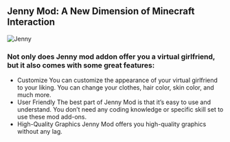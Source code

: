 ## Jenny Mod: A New Dimension of Minecraft Interaction

![Jenny](https://www.google.com/url?sa=i&url=https%3A%2F%2Fcq.ru%2Farticles%2Fgaming%2Fjenny-mod-dlia-minecraft-2022-mod-na-devushku&psig=AOvVaw0YgVObrIgOZU84B1dgeC1m&ust=1744645992281000&source=images&cd=vfe&opi=89978449&ved=0CBQQjRxqFwoTCOC52oGv1YwDFQAAAAAdAAAAABAE)

### Not only does Jenny mod addon offer you a virtual girlfriend, but it also comes with some great features:
 - Customize
You can customize the appearance of your virtual girlfriend to your liking. You can change your clothes, hair color, skin color, and much more.
 - User Friendly The best part of Jenny Mod is that it’s easy to use and understand. You don’t need any coding knowledge or specific skill set to use these mod add-ons.
 - High-Quality Graphics Jenny Mod offers you high-quality graphics without any lag.



